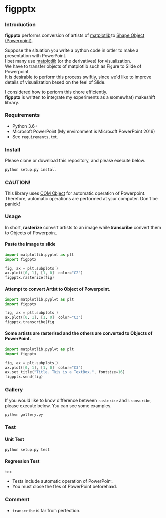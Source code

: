 # figpptx

### Introduction

**figpptx** performs conversion of artists of [matplotlib](https://matplotlib.org/) to [Shape Object (Powerpoint)](https://docs.microsoft.com/en-us/office/vba/api/powerpoint.shape). 

Suppose the situation you write a python code in order to make a presentation with PowerPoint.   
I bet many use [matplotlib](https://matplotlib.org/) (or the derivatives) for visualization.         
We have to transfer objects of matplotlib such as Figure to Slide of Powerpoint.    
It is desirable to perform this process swiftly, since we'd like to improve details of visualization based on the feel of Slide.  

I considered how to perform this chore efficiently.     
**figpptx** is written to integrate my experiments as a (somewhat) makeshift library.      


### Requirements

* Python 3.6+  
* Microsoft PowerPoint (My environment is Microsoft PowerPoint 2016)  
* See ``requirements.txt``.

### Install

Please clone or download this repository, and please execute below.  

```bat
python setup.py install 
```

### CAUTION!
This library uses [COM Object](https://docs.microsoft.com/en-us/windows/win32/com/the-component-object-model) for automatic operation of Powerpoint.    
Therefore, automatic operations are performed at your computer. Don't be panick!   

### Usage

In short, **rasterize** convert artists to an image while **transcribe** convert them to Objects of Powerpoint.


#### Paste the image to slide  

```python
import matplotlib.pyplot as plt
import figpptx

fig, ax = plt.subplots()
ax.plot([0, 1], [1, 0], color="C2")
figpptx.rasterize(fig)
```

#### Attempt to convert Artist to Object of Powerpoint.     

```python
import matplotlib.pyplot as plt
import figpptx

fig, ax = plt.subplots()
ax.plot([0, 1], [1, 0], color="C3")
figpptx.transcribe(fig)
```

#### Some artists are rasterized and the others are converted to Objects of PowerPoint.

```python
import matplotlib.pyplot as plt
import figpptx

fig, ax = plt.subplots()
ax.plot([0, 1], [1, 0], color="C3")
ax.set_title("Title. This is a TextBox.", fontsize=16)
figpptx.send(fig)
```

### Gallery

If you would like to know difference between ``rasterize`` and ``transcribe``, please execute below. 
You can see some examples.

```bat
python gallery.py
```

### Test

#### Unit Test
```bat
python setup.py test
```

#### Regreesion Test 
```bat
tox
```

* Tests include automatic operation of PowerPoint.    
* You must close the files of PowerPoint beforehand.   


### Comment

* ``transcribe`` is far from perfection.
